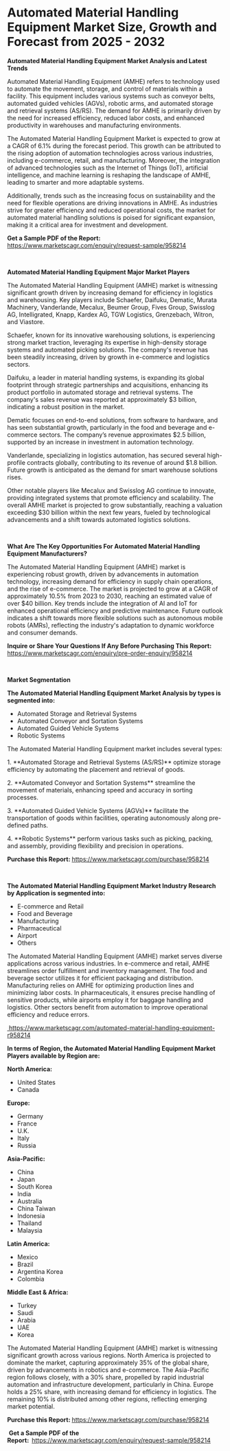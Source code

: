 <p><h1>Automated Material Handling Equipment Market Size, Growth and Forecast from 2025 - 2032</h1></p><p><strong>Automated Material Handling Equipment Market Analysis and Latest Trends</strong></p>
<p><p>Automated Material Handling Equipment (AMHE) refers to technology used to automate the movement, storage, and control of materials within a facility. This equipment includes various systems such as conveyor belts, automated guided vehicles (AGVs), robotic arms, and automated storage and retrieval systems (AS/RS). The demand for AMHE is primarily driven by the need for increased efficiency, reduced labor costs, and enhanced productivity in warehouses and manufacturing environments.</p><p>The Automated Material Handling Equipment Market is expected to grow at a CAGR of 6.1% during the forecast period. This growth can be attributed to the rising adoption of automation technologies across various industries, including e-commerce, retail, and manufacturing. Moreover, the integration of advanced technologies such as the Internet of Things (IoT), artificial intelligence, and machine learning is reshaping the landscape of AMHE, leading to smarter and more adaptable systems.</p><p>Additionally, trends such as the increasing focus on sustainability and the need for flexible operations are driving innovations in AMHE. As industries strive for greater efficiency and reduced operational costs, the market for automated material handling solutions is poised for significant expansion, making it a critical area for investment and development.</p></p>
<p><strong>Get a Sample PDF of the Report:&nbsp;</strong> <a href="https://www.marketscagr.com/enquiry/request-sample/958214?utm_campaign=3039&utm_medium=2&utm_source=Github&utm_content=ia&utm_term=16042025&utm_id=automated-material-handling-equipment">https://www.marketscagr.com/enquiry/request-sample/958214</a></p>
<p>&nbsp;</p>
<p><strong>Automated Material Handling Equipment Major Market Players</strong></p>
<p><p>The Automated Material Handling Equipment (AMHE) market is witnessing significant growth driven by increasing demand for efficiency in logistics and warehousing. Key players include Schaefer, Daifuku, Dematic, Murata Machinery, Vanderlande, Mecalux, Beumer Group, Fives Group, Swisslog AG, Intelligrated, Knapp, Kardex AG, TGW Logistics, Grenzebach, Witron, and Viastore.</p><p>Schaefer, known for its innovative warehousing solutions, is experiencing strong market traction, leveraging its expertise in high-density storage systems and automated picking solutions. The company's revenue has been steadily increasing, driven by growth in e-commerce and logistics sectors.</p><p>Daifuku, a leader in material handling systems, is expanding its global footprint through strategic partnerships and acquisitions, enhancing its product portfolio in automated storage and retrieval systems. The company's sales revenue was reported at approximately $3 billion, indicating a robust position in the market.</p><p>Dematic focuses on end-to-end solutions, from software to hardware, and has seen substantial growth, particularly in the food and beverage and e-commerce sectors. The company’s revenue approximates $2.5 billion, supported by an increase in investment in automation technology.</p><p>Vanderlande, specializing in logistics automation, has secured several high-profile contracts globally, contributing to its revenue of around $1.8 billion. Future growth is anticipated as the demand for smart warehouse solutions rises.</p><p>Other notable players like Mecalux and Swisslog AG continue to innovate, providing integrated systems that promote efficiency and scalability. The overall AMHE market is projected to grow substantially, reaching a valuation exceeding $30 billion within the next few years, fueled by technological advancements and a shift towards automated logistics solutions.</p></p>
<p>&nbsp;</p>
<p><strong>What Are The Key Opportunities For Automated Material Handling Equipment Manufacturers?</strong></p>
<p><p>The Automated Material Handling Equipment (AMHE) market is experiencing robust growth, driven by advancements in automation technology, increasing demand for efficiency in supply chain operations, and the rise of e-commerce. The market is projected to grow at a CAGR of approximately 10.5% from 2023 to 2030, reaching an estimated value of over $40 billion. Key trends include the integration of AI and IoT for enhanced operational efficiency and predictive maintenance. Future outlook indicates a shift towards more flexible solutions such as autonomous mobile robots (AMRs), reflecting the industry's adaptation to dynamic workforce and consumer demands.</p></p>
<p><strong>Inquire or Share Your Questions If Any Before Purchasing This Report:</strong> <a href="https://www.marketscagr.com/enquiry/pre-order-enquiry/958214?utm_campaign=3039&utm_medium=2&utm_source=Github&utm_content=ia&utm_term=16042025&utm_id=automated-material-handling-equipment">https://www.marketscagr.com/enquiry/pre-order-enquiry/958214</a></p>
<p>&nbsp;</p>
<p><strong>Market Segmentation</strong></p>
<p><strong>The Automated Material Handling Equipment Market Analysis by types is segmented into:</strong></p>
<p><ul><li>Automated Storage and Retrieval Systems</li><li>Automated Conveyor and Sortation Systems</li><li>Automated Guided Vehicle Systems</li><li>Robotic Systems</li></ul></p>
<p><p>The Automated Material Handling Equipment market includes several types: </p><p>1. **Automated Storage and Retrieval Systems (AS/RS)** optimize storage efficiency by automating the placement and retrieval of goods. </p><p>2. **Automated Conveyor and Sortation Systems** streamline the movement of materials, enhancing speed and accuracy in sorting processes. </p><p>3. **Automated Guided Vehicle Systems (AGVs)** facilitate the transportation of goods within facilities, operating autonomously along pre-defined paths. </p><p>4. **Robotic Systems** perform various tasks such as picking, packing, and assembly, providing flexibility and precision in operations.</p></p>
<p><strong>Purchase this Report:&nbsp;</strong><a href="https://www.marketscagr.com/purchase/958214?utm_campaign=3039&utm_medium=2&utm_source=Github&utm_content=ia&utm_term=16042025&utm_id=automated-material-handling-equipment">https://www.marketscagr.com/purchase/958214</a></p>
<p>&nbsp;</p>
<p><strong>The Automated Material Handling Equipment Market Industry Research by Application is segmented into:</strong></p>
<p><ul><li>E-commerce and Retail</li><li>Food and Beverage</li><li>Manufacturing</li><li>Pharmaceutical</li><li>Airport</li><li>Others</li></ul></p>
<p><p>The Automated Material Handling Equipment (AMHE) market serves diverse applications across various industries. In e-commerce and retail, AMHE streamlines order fulfillment and inventory management. The food and beverage sector utilizes it for efficient packaging and distribution. Manufacturing relies on AMHE for optimizing production lines and minimizing labor costs. In pharmaceuticals, it ensures precise handling of sensitive products, while airports employ it for baggage handling and logistics. Other sectors benefit from automation to improve operational efficiency and reduce errors.</p></p>
<p><a href="https://www.marketscagr.com/automated-material-handling-equipment-r958214?utm_campaign=3039&utm_medium=2&utm_source=Github&utm_content=ia&utm_term=16042025&utm_id=automated-material-handling-equipment">&nbsp;https://www.marketscagr.com/automated-material-handling-equipment-r958214</a></p>
<p><strong>In terms of Region, the Automated Material Handling Equipment Market Players available by Region are:</strong></p>
<p>
    <p> <strong> North America: </strong>
        <ul>
            <li>United States</li>
            <li>Canada</li>
        </ul>
        </p> 
    <p> <strong> Europe: </strong>
        <ul>
            <li>Germany</li>
            <li>France</li>
            <li>U.K.</li>
            <li>Italy</li>
            <li>Russia</li>
        </ul>
        </p> 
    <p> <strong> Asia-Pacific: </strong>
        <ul>
            <li>China</li>
            <li>Japan</li>
            <li>South Korea</li>
            <li>India</li>
            <li>Australia</li>
            <li>China Taiwan</li>
            <li>Indonesia</li>
            <li>Thailand</li>
            <li>Malaysia</li>
        </ul>
        </p> 
    <p> <strong> Latin America: </strong>
        <ul>
            <li>Mexico</li>
            <li>Brazil</li>
            <li>Argentina Korea</li>
            <li>Colombia</li>
        </ul>
        </p> 
    <p> <strong> Middle East & Africa: </strong>
        <ul>
            <li>Turkey</li>
            <li>Saudi</li>
            <li>Arabia</li>
            <li>UAE</li>
            <li>Korea</li>
        </ul>
    </p>
    </p>
<p><p>The Automated Material Handling Equipment (AMHE) market is witnessing significant growth across various regions. North America is projected to dominate the market, capturing approximately 35% of the global share, driven by advancements in robotics and e-commerce. The Asia-Pacific region follows closely, with a 30% share, propelled by rapid industrial automation and infrastructure development, particularly in China. Europe holds a 25% share, with increasing demand for efficiency in logistics. The remaining 10% is distributed among other regions, reflecting emerging market potential.</p></p>
<p><strong>Purchase this Report: </strong><a href="https://www.marketscagr.com/purchase/958214?utm_campaign=3039&utm_medium=2&utm_source=Github&utm_content=ia&utm_term=16042025&utm_id=automated-material-handling-equipment">https://www.marketscagr.com/purchase/958214</a></p>
<p>&nbsp;<strong>Get a Sample PDF of the Report:&nbsp;&nbsp;</strong><a href="https://www.marketscagr.com/enquiry/request-sample/958214?utm_campaign=3039&utm_medium=2&utm_source=Github&utm_content=ia&utm_term=16042025&utm_id=automated-material-handling-equipment">https://www.marketscagr.com/enquiry/request-sample/958214</a></p>
<p><strong></strong></p>
<p><p></p><p></p><p></p></p>